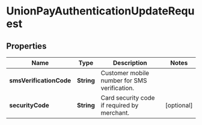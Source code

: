

# UnionPayAuthenticationUpdateRequest

## Properties

Name | Type | Description | Notes
------------ | ------------- | ------------- | -------------
**smsVerificationCode** | **String** | Customer mobile number for SMS verification. | 
**securityCode** | **String** | Card security code if required by merchant. |  [optional]



